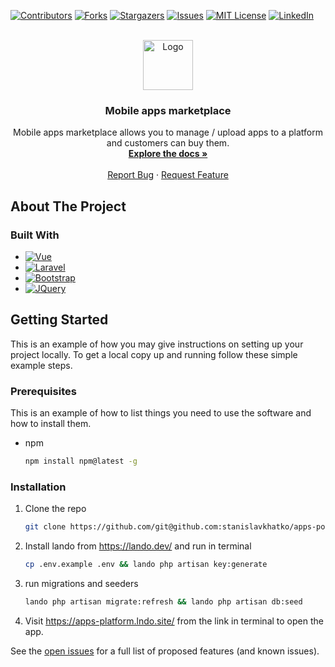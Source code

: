 <a name="readme-top"></a>

[![Contributors][contributors-shield]][contributors-url]
[![Forks][forks-shield]][forks-url]
[![Stargazers][stars-shield]][stars-url]
[![Issues][issues-shield]][issues-url]
[![MIT License][license-shield]][license-url]
[![LinkedIn][linkedin-shield]][linkedin-url]



<br />
<div align="center">
  <a href="https://github.com/git@github.com:stanislavkhatko/apps-portal.git">
    <img src="public/favicon.ico" alt="Logo" width="80" height="80">
  </a>

<h3 align="center">Mobile apps marketplace</h3>

  <p align="center">
    Mobile apps marketplace allows you to manage / upload apps to a platform and customers can buy them.
    <br />
    <a href="https://github.com/git@github.com:stanislavkhatko/apps-portal.git"><strong>Explore the docs »</strong></a>
    <br />
    <br />
    <a href="https://github.com/git@github.com:stanislavkhatko/apps-portal.git/issues">Report Bug</a>
    ·
    <a href="https://github.com/git@github.com:stanislavkhatko/apps-portal.git/issues">Request Feature</a>
  </p>
</div>

## About The Project

[//]: # ([![Platform screen shot][product-screenshot]]&#40;https://example.com&#41;)


### Built With

* [![Vue][Vue.js]][Vue-url]
* [![Laravel][Laravel.com]][Laravel-url]
* [![Bootstrap][Bootstrap.com]][Bootstrap-url]
* [![JQuery][JQuery.com]][JQuery-url]


## Getting Started

This is an example of how you may give instructions on setting up your project locally.
To get a local copy up and running follow these simple example steps.

### Prerequisites

This is an example of how to list things you need to use the software and how to install them.
* npm
  ```sh
  npm install npm@latest -g
  ```

### Installation

1. Clone the repo
   ```sh
   git clone https://github.com/git@github.com:stanislavkhatko/apps-portal.git.git
   ```
2. Install lando from https://lando.dev/ and run in terminal 
   ```sh
   cp .env.example .env && lando php artisan key:generate
   ```
3. run migrations and seeders
   ```sh
   lando php artisan migrate:refresh && lando php artisan db:seed
   ```
4. Visit https://apps-platform.lndo.site/ from the link in terminal to open the app.





See the [open issues](https://github.com/git@github.com:stanislavkhatko/apps-portal.git/issues) for a full list of proposed features (and known issues).


[contributors-shield]: https://img.shields.io/github/contributors/git@github.com:stanislavkhatko/apps-portal.git.svg?style=for-the-badge
[contributors-url]: https://github.com/git@github.com:stanislavkhatko/apps-portal.git/graphs/contributors
[forks-shield]: https://img.shields.io/github/forks/git@github.com:stanislavkhatko/apps-portal.git.svg?style=for-the-badge
[forks-url]: https://github.com/git@github.com:stanislavkhatko/apps-portal.git/network/members
[stars-shield]: https://img.shields.io/github/stars/git@github.com:stanislavkhatko/apps-portal.git.svg?style=for-the-badge
[stars-url]: https://github.com/git@github.com:stanislavkhatko/apps-portal.git/stargazers
[issues-shield]: https://img.shields.io/github/issues/git@github.com:stanislavkhatko/apps-portal.git.svg?style=for-the-badge
[issues-url]: https://github.com/git@github.com:stanislavkhatko/apps-portal.git/issues
[license-shield]: https://img.shields.io/github/license/git@github.com:stanislavkhatko/apps-portal.git.svg?style=for-the-badge
[license-url]: https://github.com/git@github.com:stanislavkhatko/apps-portal.git/blob/master/LICENSE.txt
[linkedin-shield]: https://img.shields.io/badge/-LinkedIn-black.svg?style=for-the-badge&logo=linkedin&colorB=555
[linkedin-url]: https://linkedin.com/in/linkedin_username
[product-screenshot]: images/screenshot.png
[Vue.js]: https://img.shields.io/badge/Vue.js-35495E?style=for-the-badge&logo=vuedotjs&logoColor=4FC08D
[Vue-url]: https://vuejs.org/
[Laravel.com]: https://img.shields.io/badge/Laravel-FF2D20?style=for-the-badge&logo=laravel&logoColor=white
[Laravel-url]: https://laravel.com
[Bootstrap.com]: https://img.shields.io/badge/Bootstrap-563D7C?style=for-the-badge&logo=bootstrap&logoColor=white
[Bootstrap-url]: https://getbootstrap.com
[JQuery.com]: https://img.shields.io/badge/jQuery-0769AD?style=for-the-badge&logo=jquery&logoColor=white
[JQuery-url]: https://jquery.com 
